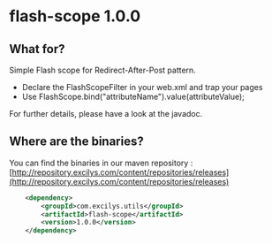 # flash-scope 1.0.0

## What for?

Simple Flash scope for Redirect-After-Post pattern.

* Declare the FlashScopeFilter in your web.xml and trap your pages
* Use FlashScope.bind("attributeName").value(attributeValue);

For further details, please have a look at the javadoc.

## Where are the binaries?

You can find the binaries in our maven repository :
[http://repository.excilys.com/content/repositories/releases](http://repository.excilys.com/content/repositories/releases)

``` xml
	<dependency>
		<groupId>com.excilys.utils</groupId>
		<artifactId>flash-scope</artifactId>
		<version>1.0.0</version>
	</dependency>
```